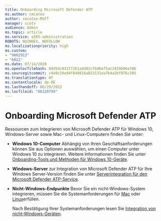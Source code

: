 ```yaml
---
title: Onboarding Microsoft Defender ATP
ms.author: cmcatee
author: cmcatee-MSFT
manager: scotv
audience: Admin
ms.topic: article
ms.service: o365-administration
ROBOTS: NOINDEX, NOFOLLOW
ms.localizationpriority: high
ms.custom:
- "9002913"
- "6022"
ms.date: 07/14/2020
ms.openlocfilehash: 8dd5dc83177261add82cfbd6ef5ac2419b06e78b
ms.sourcegitcommit: c4e8c29a94f840816a023131ea7b4a2bf876c305
ms.translationtype: HT
ms.contentlocale: de-DE
ms.lasthandoff: 06/29/2022
ms.locfileid: "66320799"
---
```

# <a name="onboarding-microsoft-defender-atp"></a>Onboarding Microsoft Defender ATP

Ressourcen zum Integrieren von Microsoft Defender ATP für Windows 10, Windows-Server sowie Mac- und Linux-Computern finden Sie unter: 

- **Windows 10-Computer** Abhängig von Ihren Geschäftsanforderungen können Sie aus Optionen auswählen, um einen Computer unter Windows 10 zu integrieren. Weitere Informationen finden Sie unter [Onboarding-Tools und Methoden für Windows 10-Geräte](https://docs.microsoft.com/windows/security/threat-protection/microsoft-defender-atp/configure-endpoints). 

- **Windows-Server** zur Integration von Microsoft Defender ATP für Ihre Windows Server-Version finden Sie unter [Serverintegration für den Microsoft Defender ATP-Service](https://docs.microsoft.com/windows/security/threat-protection/microsoft-defender-atp/configure-server-endpoints).

- **Nicht-Windows-Endpunkte** Bevor Sie ein nicht-Windows-System integrieren, müssen Sie die Systemanforderungen für [Mac](https://docs.microsoft.com/windows/security/threat-protection/microsoft-defender-atp/microsoft-defender-atp-mac#system-requirements) oder [Linux](https://docs.microsoft.com/windows/security/threat-protection/microsoft-defender-atp/microsoft-defender-atp-linux#system-requirements)erfüllen.

    Nach Bestätigung Ihrer Systemanforderungen lesen Sie [Integration von nicht-Windows-Geräten](https://docs.microsoft.com/windows/security/threat-protection/microsoft-defender-atp/configure-endpoints-non-windows#onboarding-non-windows-machines).